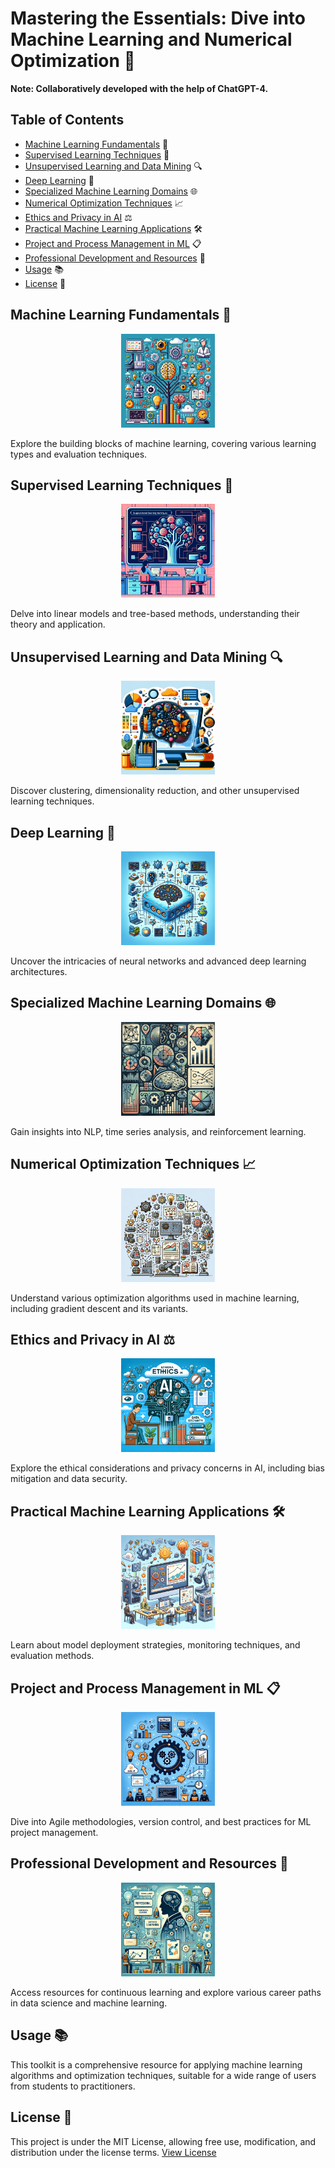 # Mastering the Essentials: Dive into Machine Learning and Numerical Optimization 🚀
**Note: Collaboratively developed with the help of ChatGPT-4.**

## Table of Contents
- [Machine Learning Fundamentals](#machine-learning-fundamentals) 📘
- [Supervised Learning Techniques](#supervised-learning-techniques) 🤖
- [Unsupervised Learning and Data Mining](#unsupervised-learning-and-data-mining) 🔍
- [Deep Learning](#deep-learning) 🧠
- [Specialized Machine Learning Domains](#specialized-machine-learning-domains) 🌐
- [Numerical Optimization Techniques](#numerical-optimization-techniques) 📈
- [Ethics and Privacy in AI](#ethics-and-privacy-in-ai) ⚖️
- [Practical Machine Learning Applications](#practical-machine-learning-applications) 🛠️
- [Project and Process Management in ML](#project-and-process-management-in-ml) 📋
- [Professional Development and Resources](#professional-development-and-resources) 💼
- [Usage](#usage) 📚
- [License](#license) 📄

## Machine Learning Fundamentals 📘
<p align="center">
  <img src="images/ml-fundamentals.png" width="150" alt="ML Fundamentals">
</p>
Explore the building blocks of machine learning, covering various learning types and evaluation techniques.

## Supervised Learning Techniques 🤖
<p align="center">
  <img src="images/supervised-learning.png" width="150" alt="Supervised Learning">
</p>
Delve into linear models and tree-based methods, understanding their theory and application.

## Unsupervised Learning and Data Mining 🔍
<p align="center">
  <img src="images/unsupervised-learning.png" width="150" alt="Unsupervised Learning">
</p>
Discover clustering, dimensionality reduction, and other unsupervised learning techniques.

## Deep Learning 🧠
<p align="center">
  <img src="images/deep-learning.png" width="150" alt="Deep Learning">
</p>
Uncover the intricacies of neural networks and advanced deep learning architectures.

## Specialized Machine Learning Domains 🌐
<p align="center">
  <img src="images/specialized-domains.png" width="150" alt="Specialized Domains">
</p>
Gain insights into NLP, time series analysis, and reinforcement learning.

## Numerical Optimization Techniques 📈
<p align="center">
  <img src="images/optimization.png" width="150" alt="Numerical Optimization">
</p>
Understand various optimization algorithms used in machine learning, including gradient descent and its variants.

## Ethics and Privacy in AI ⚖️
<p align="center">
  <img src="images/ethics.png" width="150" alt="Ethics in AI">
</p>
Explore the ethical considerations and privacy concerns in AI, including bias mitigation and data security.

## Practical Machine Learning Applications 🛠️
<p align="center">
  <img src="images/practical-applications.png" width="150" alt="Practical Applications">
</p>
Learn about model deployment strategies, monitoring techniques, and evaluation methods.

## Project and Process Management in ML 📋
<p align="center">
  <img src="images/project-management.png" width="150" alt="Project Management">
</p>
Dive into Agile methodologies, version control, and best practices for ML project management.

## Professional Development and Resources 💼
<p align="center">
  <img src="images/professional-development.png" width="150" alt="Professional Development">
</p>
Access resources for continuous learning and explore various career paths in data science and machine learning.

## Usage 📚
This toolkit is a comprehensive resource for applying machine learning algorithms and optimization techniques, suitable for a wide range of users from students to practitioners.

## License 📄
This project is under the MIT License, allowing free use, modification, and distribution under the license terms.
[View License](https://github.com/mburakbozbey/ml-optimization-toolkit/blob/main/LICENSE)
